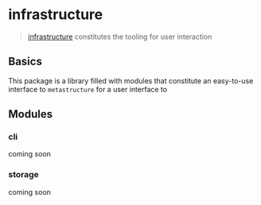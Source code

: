 # infrastructure
> [infrastructure](https://github.com/MultifokalHirn/superstructure/blob/dev/superstructure/infrastructure) constitutes the tooling for user interaction

## Basics
This package is a library filled with modules that constitute an easy-to-use interface to `metastructure` for a user interface to

## Modules

### cli

coming soon


### storage

coming soon
